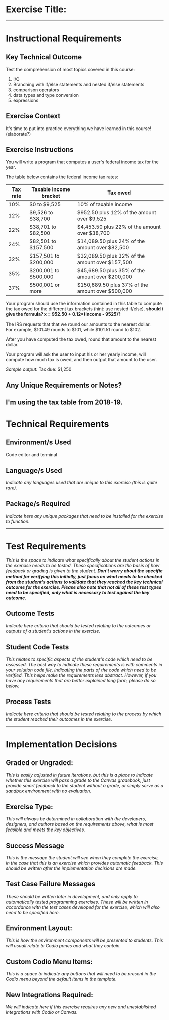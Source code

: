 # Exercise Title:
---
# Instructional Requirements
## Key Technical Outcome
Test the comprehension of most topics covered in this course:
1. I/O
2. Branching with if/else statements and nested if/else statements
3. comparison operators 
4. data types and type conversion
5. expressions


## Exercise Context
It's time to put into practice everything we have learned in this course!
(elaborate?)

## Exercise Instructions
You will write a program that computes a user's federal income tax for the year.

The table below contains the federal income tax rates:

| Tax rate	| Taxable income bracket	| Tax owed
| ----------|-------------------------| ------------------------------------------------ |
| 10%       | $0 to $9,525            | 10% of taxable income                            |
| 12%	      | $9,526 to $38,700	      | $952.50 plus 12% of the amount over $9,525       |
| 22%	      | $38,701 to $82,500	    | $4,453.50 plus 22% of the amount over $38,700    |
| 24%	      | $82,501 to $157,500	    | $14,089.50 plus 24% of the amount over $82,500   |
| 32%	      | $157,501 to $200,000	  | $32,089.50 plus 32% of the amount over $157,500  |
| 35%	      | $200,001 to $500,000	  | $45,689.50 plus 35% of the amount over $200,000  |
| 37%	      | $500,001 or more	      | $150,689.50 plus 37% of the amount over $500,000 |


Your program should use the information contained in this table to compute the tax owed for the different tax brackets (hint: use nested if/else). <b>should i give the formula?  x = 952.50 + 0.12*(income - 9525)?</b>
  
  
The IRS requests that that we round our amounts to the nearest dollar. <br>
For example, $101.49 rounds to $101, while $101.51 round to $102.

After you have computed the tax owed, round that amount to the nearest dollar.

Your program will ask the user to input his or her yearly income, will compute how much tax is owed, and then output that amount to the user.

<em>Sample output:</em>
Tax due: $1,250


## Any Unique Requirements or Notes?
I'm using the tax table from 2018-19. 
---
# Technical Requirements

## Environment/s Used
Code editor and terminal

## Language/s Used
<em>Indicate any languages used that are unique to this exercise (this is quite rare).</em>

## Package/s Required
<em>Indicate here any unique packages that need to be installed for the exercise to function.</em>

---
# Test Requirements
<em>This is the space to indicate what specifically about the student actions in the exercise needs to be tested. These specifications are the basis of how feedback or grading is given to the student. <strong>Don't worry about the specific method for verifying this initially, just focus on what needs to be checked from the student's actions to validate that they reached the key technical outcome for the exercise. Please also note that not all of these test types need to be specified, only what is necessary to test against the key outcome.</strong></em>

## Outcome Tests
<em>Indicate here criteria that should be tested relating to the outcomes or outputs of a student's actions in the exercise.</em>

## Student Code Tests
<em>This relates to specific aspects of the student's code which need to be assessed. The best way to indicate these requirements is with comments in your solution code file, indicating the parts of the code which need to be verified. This helps make the requirements less abstract. However, if you have any requirements that are better explained long form, please do so below.</em>

## Process Tests
<em>Indicate here criteria that should be tested relating to the process by which the student reached their outcomes in the exercise.</em>

---
#  Implementation Decisions

## Graded or Ungraded:
<em>This is easily adjusted in future iterations, but this is a place to indicate whether this exercise will pass a grade to the Canvas gradebook, just provide smart feedback to the student without a grade, or simply serve as a sandbox environment with no evaluation.</em>

## Exercise Type:
<em>This will always be determined in collaboration with the developers, designers, and authors based on the requirements above, what is most feasible and meets the key objectives.</em>

## Success Message
<em>This is the message the student will see when they complete the exercise, in the case that this is an exercise which provides automatic feedback. This should be written after the implementation decisions are made.</em>

## Test Case Failure Messages
<em>These should be written later in development, and only apply to automatically tested programming exercises. These will be written in accordance with the test cases developed for the exercise, which will also need to be specified here.</em>

## Environment Layout:
<em>This is how the environment components will be presented to students. This will usuall relate to Codio panes and what they contain.</em>

## Custom Codio Menu Items:
<em>This is a space to indicate any buttons that will need to be present in the Codio menu beyond the default items in the template.</em>

## New Integrations Required:
<em>We will indicate here if this exercise requires any new and unestablished integrations with Codio or Canvas.</em>
